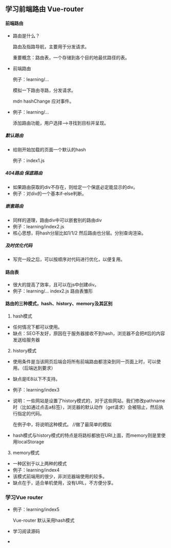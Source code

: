 ## 学习前端路由 Vue-router
#### 前端路由
* 路由是什么？
  
  路由及指路导航，主要用于分发请求。

  重要概念：路由表，一个存储到各个目的地最优路径的表。
* 前端路由
  
  例子：learning/...
  
  模拟一下路由寻路，分发请求。

  mdn hashChange 应对事件。
* 例子：learning/...

  添加路由功能，用户选择-->寻找到目标并呈现。
##### 默认路由
* 给刚开始加载的页面一个默认的hash

  例子：index1.js
##### 404路由 保底路由
* 如果路由获取的div不存在，则给定一个保底必定能显示的div。
* 例子：对div的一个基本if-else判断。
##### 嵌套路由
* 同样的道理，路由div中可以嵌套别的路由div
* 例子：learning/index2.js 
* 核心思想，将hash分层比如1/1/2 然后路由也分层。分别查询渲染。
##### 及时优化代码
* 写完一段之后，可以按顺序对代码进行优化，以便复用。

#### 路由表
* 很大的提高了效率，且可以在js中创建div。
* 例子：learning/...  index2.js 路由表雏形
#### 路由的三种模式，hash、history、memory及其区别
1. hash模式
  * 任何情况下都可以使用。
  * 缺点：SEO不友好，原因在于服务器接收不到hash，浏览器不会把#后的内容发送给服务器
2. history模式
  * 使用条件是当该网页后端会将所有前端路由都渲染到同一页面上时，可以使用。（后端达到要求）
  * 缺点是IE8以下不支持。
  * 例子：learning/index3
  * 说明：一些网站是设置了history模式的，对于这些网站，我们修改pathname时（比如通过点击a标签），浏览器的默认动作（get请求）会被阻止，然后执行指定的代码。
  
    在例子中，将说明这种模式。 //做了最简单的模拟
* hash模式与history模式的特点是将路标都放在URI上面，而memory则是里使用localStorage
3. memory模式
  * 一种区别于以上两种的模式
  * 例子：learning/index4
  * 该模式前端用的很少，非浏览器端使用的较多。
  * 缺点在于，适合单机使用，没有URL，不方便分享。
### 学习Vue router
* 例子：learning/index5

  Vue-router 默认采用hash模式
* 学习阅读源码
* 
